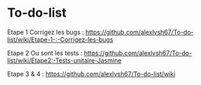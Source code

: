 # To-do-list

Etape 1 Corrigez les bugs : https://github.com/alexlvsh67/To-do-list/wiki/Etape-1-:-Corrigez-les-bugs

Etape 2 Ou sont les tests : https://github.com/alexlvsh67/To-do-list/wiki/Etape2:-Tests-unitaire-Jasmine

Etape 3 & 4 : https://github.com/alexlvsh67/To-do-list/wiki
